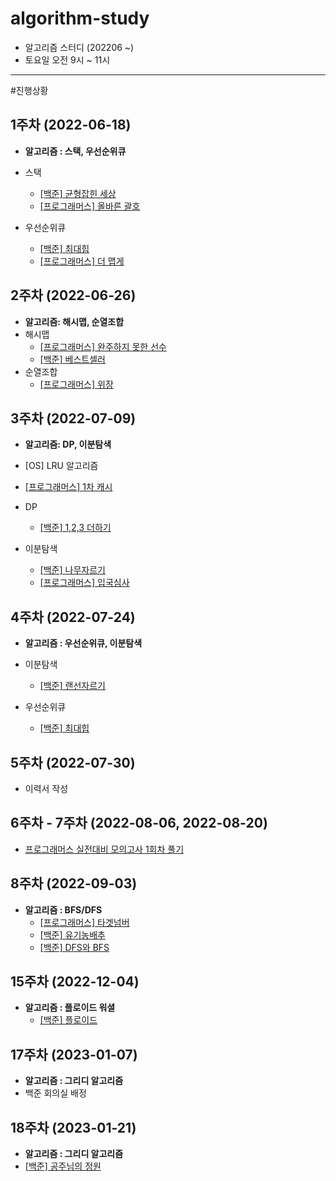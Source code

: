 # algorithm-study
- 알고리즘 스터디 (202206 ~)
- 토요일 오전 9시 ~ 11시

---

#진행상황
## 1주차 (2022-06-18)
- **알고리즘 : 스택, 우선순위큐**

- 스택
    - [[백준] 균형잡힌 세상](https://www.acmicpc.net/problem/4949)
    -  [[프로그래머스] 올바른 괄호](https://programmers.co.kr/learn/courses/30/lessons/12909)


- 우선순위큐
    - [[백준] 최대힙](https://www.acmicpc.net/problem/11279)
    - [[프로그래머스] 더 맵게](https://programmers.co.kr/learn/courses/30/lessons/42626)


## 2주차 (2022-06-26)
- **알고리즘: 해시맵, 순열조합**
- 해시맵
    - [[프로그래머스] 완주하지 못한 선수](https://programmers.co.kr/learn/courses/30/lessons/42576)
    - [[백준] 베스트셀러](https://www.acmicpc.net/problem/1302)
- 순열조합 
    - [[프로그래머스] 위장](https://programmers.co.kr/learn/courses/30/lessons/42578)
   
## 3주차 (2022-07-09)
- **알고리즘: DP, 이분탐색**
- [OS] LRU 알고리즘
-   [[프로그래머스] 1차 캐시](https://programmers.co.kr/learn/courses/30/lessons/17680)
- DP
    - [[백준] 1,2,3 더하기](https://www.acmicpc.net/problem/9095)
      
- 이분탐색
    - [[백준] 나무자르기](https://www.acmicpc.net/problem/2805)
    - [[프로그래머스] 입국심사](https://programmers.co.kr/learn/courses/30/lessons/43238)
    

## 4주차 (2022-07-24)
- **알고리즘 : 우선순위큐, 이분탐색**
- 이분탐색
    - [[백준] 랜선자르기](https://www.acmicpc.net/problem/1654)
  
- 우선순위큐
    - [[백준] 최대힙](https://www.acmicpc.net/problem/11279)
    
## 5주차 (2022-07-30)
- 이력서 작성

## 6주차 - 7주차 (2022-08-06, 2022-08-20)
- [프로그래머스 실전대비 모의고사 1회차 풀기](https://career.programmers.co.kr/competitions/2627)

## 8주차 (2022-09-03)
- **알고리즘 : BFS/DFS**
    - [[프로그래머스] 타겟넘버](https://school.programmers.co.kr/learn/courses/30/lessons/43165)
    - [[백준] 유기농배추](https://www.acmicpc.net/problem/1012)
    - [[백준] DFS와 BFS](https://www.acmicpc.net/problem/1260)
  
## 15주차 (2022-12-04)
- **알고리즘 : 플로이드 워셜**
  - [[백준] 플로이드](https://www.acmicpc.net/problem/11404)
  
## 17주차 (2023-01-07)
- **알고리즘 : 그리디 알고리즘**
- 백준 회의실 배정
 

## 18주차 (2023-01-21)
- **알고리즘 : 그리디 알고리즘**
- [[백준] 공주님의 정원](https://www.acmicpc.net/problem/2457)
